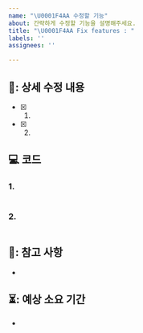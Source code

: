 ```yaml
---
name: "\U0001F4AA 수정할 기능"
about: 간략하게 수정할 기능을 설명해주세요.
title: "\U0001F4AA Fix features : "
labels: ''
assignees: ''

---
```


## 🔨: 상세 수정 내용
- [x] 1. 
- [x] 2. 

## 💻 코드
### 1. 
```java

```

### 2. 
```java


```

## 📃: 참고 사항
-

## ⏳: 예상 소요 기간
 -
